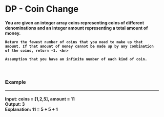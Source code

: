 <h1>DP - Coin Change</h1>

<h4>  
    You are given an integer array coins representing coins of different denominations and an integer amount representing a total amount of money. <br>

    Return the fewest number of coins that you need to make up that amount. If that amount of money cannot be made up by any combination of the coins, return -1. <br>

    Assumption that you have an infinite number of each kind of coin.
</h4>
<br>

<h3> Example </h3>
<hr>

<h4>
  Input: coins = [1,2,5], amount = 11 <br>
  Output: 3 <br>
  Explanation: 11 = 5 + 5 + 1 <br>
</h4>